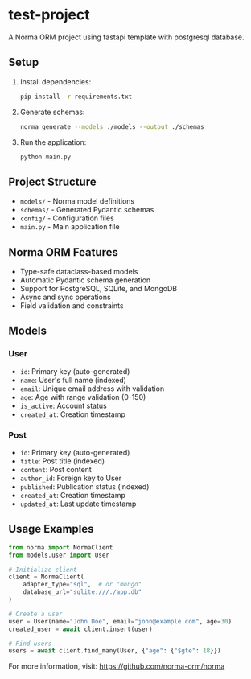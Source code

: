 # test-project

A Norma ORM project using fastapi template with postgresql database.

## Setup

1. Install dependencies:
   ```bash
   pip install -r requirements.txt
   ```

2. Generate schemas:
   ```bash
   norma generate --models ./models --output ./schemas
   ```

3. Run the application:
   ```bash
   python main.py
   ```

## Project Structure

- `models/` - Norma model definitions
- `schemas/` - Generated Pydantic schemas
- `config/` - Configuration files
- `main.py` - Main application file

## Norma ORM Features

- Type-safe dataclass-based models
- Automatic Pydantic schema generation
- Support for PostgreSQL, SQLite, and MongoDB
- Async and sync operations
- Field validation and constraints

## Models

### User
- `id`: Primary key (auto-generated)
- `name`: User's full name (indexed)
- `email`: Unique email address with validation
- `age`: Age with range validation (0-150)
- `is_active`: Account status
- `created_at`: Creation timestamp

### Post
- `id`: Primary key (auto-generated)
- `title`: Post title (indexed)
- `content`: Post content
- `author_id`: Foreign key to User
- `published`: Publication status (indexed)
- `created_at`: Creation timestamp
- `updated_at`: Last update timestamp

## Usage Examples

```python
from norma import NormaClient
from models.user import User

# Initialize client
client = NormaClient(
    adapter_type="sql",  # or "mongo"
    database_url="sqlite:///./app.db"
)

# Create a user
user = User(name="John Doe", email="john@example.com", age=30)
created_user = await client.insert(user)

# Find users
users = await client.find_many(User, {"age": {"$gte": 18}})
```

For more information, visit: https://github.com/norma-orm/norma
